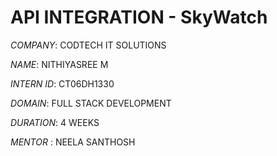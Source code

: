 # API INTEGRATION - SkyWatch

*COMPANY*: CODTECH IT SOLUTIONS

*NAME*: NITHIYASREE M

*INTERN ID*: CT06DH1330

*DOMAIN*: FULL STACK DEVELOPMENT

*DURATION*: 4 WEEKS

*MENTOR* : NEELA SANTHOSH


